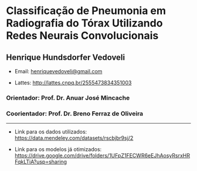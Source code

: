 # Classificação de Pneumonia em Radiografia do Tórax Utilizando Redes Neurais Convolucionais

## Henrique Hundsdorfer Vedoveli  
 * Email: <henriquevedoveli@gmail.com>
  
*  Lattes: <http://lattes.cnpq.br/2555473834351003>
  
### Orientador: Prof. Dr. Anuar José Mincache

### Coorientador: Prof. Dr. Breno Ferraz de Oliveira
---
* Link para os dados utilizados: <https://data.mendeley.com/datasets/rscbjbr9sj/2>

* Link para os modelos já otimizados: <https://drive.google.com/drive/folders/1UFpZ1FECWR6eEJhAosyRsrxHRFqkLTiA?usp=sharing>
